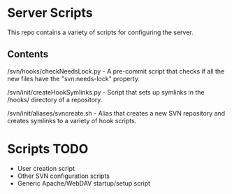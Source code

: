 # Server Scripts
This repo contains a variety of scripts for configuring the server.

## Contents
/svn/hooks/checkNeedsLock.py - A pre-commit script that checks if all the new files have the "svn:needs-lock" property.

/svn/init/createHookSymlinks.py - Script that sets up symlinks in the /hooks/ directory of a repository.

/svn/init/aliases/svncreate.sh - Alias that creates a new SVN repository and creates symlinks to a variety of hook scripts.

# Scripts TODO
- User creation script
- Other SVN configuration scripts
- Generic Apache/WebDAV startup/setup script
